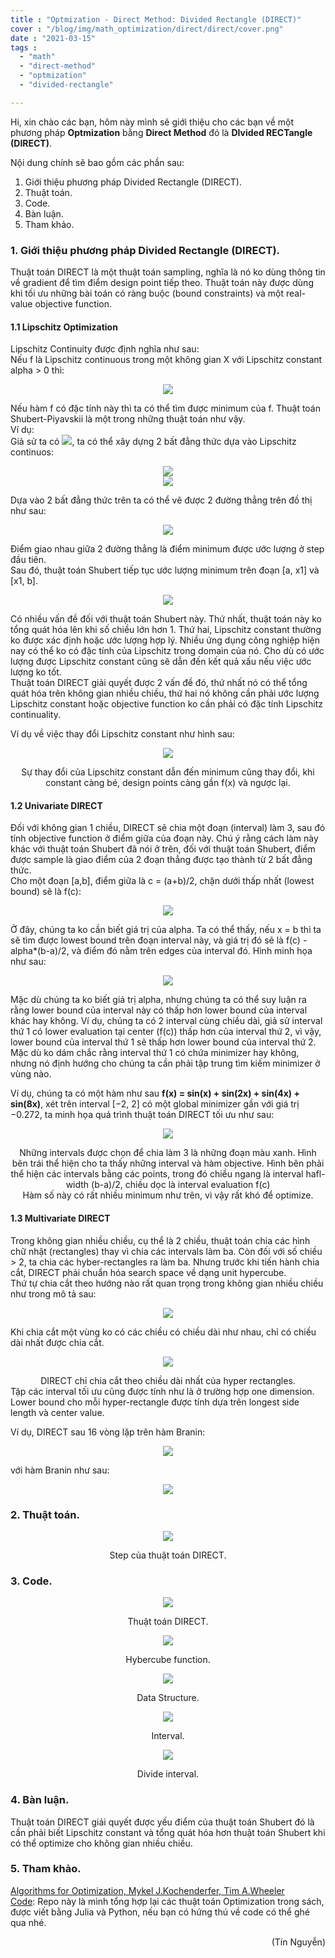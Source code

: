 ```yaml
---
title : "Optmization - Direct Method: Divided Rectangle (DIRECT)"
cover : "/blog/img/math_optimization/direct/direct/cover.png"
date : "2021-03-15"
tags : 
  - "math"
  - "direct-method"
  - "optmization"
  - "divided-rectangle"

---
```


Hi, xin chào các bạn, hôm này mình sẽ giới thiệu cho các bạn về một phương pháp <b>Optmization</b> bằng <b>Direct Method</b> đó là <b>DIvided RECTangle (DIRECT)</b>.

Nội dung chính sẽ bao gồm các phần sau: <br/>

1. Giới thiệu phương pháp Divided Rectangle (DIRECT).
2. Thuật toán.
3. Code.
4. Bàn luận.
5. Tham khảo.



### 1. Giới thiệu phương pháp Divided Rectangle (DIRECT).
Thuật toán DIRECT là một thuật toán sampling, nghĩa là nó ko dùng thông tin về gradient để tìm điểm design point tiếp theo. Thuật toán này được dùng khi tối ưu những bài toán có ràng buộc (bound constraints) và một real-value objective function.

#### 1.1 Lipschitz Optimization
Lipschitz Continuity được định nghĩa như sau:<br/>
Nếu f là Lipschitz continuous trong một không gian X với Lipschitz constant alpha > 0 thì: <br/>
<p align="center">
  <img src="https://render.githubusercontent.com/render/math?math=|f(x)-f(x^{'})| \leq \alpha|x-x^{'}| \forall x, x^{'} \in X">
</p>
Nếu hàm f có đặc tính này thì ta có thể tìm được minimum của f. Thuật toán Shubert-Piyavskii là một trong những thuật toán như vậy.<br/>
Ví dụ: <br/>
Giả sử ta có <img src="https://render.githubusercontent.com/render/math?math=M = [a,b] \subset R^{1}">, ta có thể xây dựng 2 bất đẳng thức dựa vào Lipschitz continuos:<br/>
 <p align="center">
  <img src="https://render.githubusercontent.com/render/math?math=f(x) \geq f(a) - \alpha(x-a)"><br/>
  <img src="https://render.githubusercontent.com/render/math?math=f(x) \geq f(b) %2B \alpha(x-b)">
</p>
Dựa vào 2 bất đẳng thức trên ta có thể vẽ được 2 đường thẳng trên đồ thị như sau: <br/>
<p align="center">
  <img src="https://github.com/ngthanhtin/blog/blob/master/static/img/math_optimization/direct/direct/shubert.png?raw=true">
</p>
Điểm giao nhau giữa 2 đường thẳng là điểm minimum được ước lượng ở step đầu tiên.<br/>
Sau đó, thuật toán Shubert tiếp tục ước lượng minimum trên đoạn [a, x1] và [x1, b].
<p align="center">
  <img src="https://github.com/ngthanhtin/blog/blob/master/static/img/math_optimization/direct/direct/shubert_iteration.png?raw=true">
</p>

Có nhiều vấn đề đối với thuật toán Shubert này. Thứ nhất, thuật toán này ko tổng quát hóa lên khi số chiều lớn hơn 1. Thứ hai, Lipschitz constant thường ko được xác định hoặc ước lượng hợp lý. Nhiều ứng dụng công nghiệp hiện nay có thể ko có đặc tính của Lipschitz trong domain của nó. Cho dù có ước lượng được Lipschitz constant cũng sẽ dẫn đến kết quả xấu nếu việc ước lượng ko tốt.<br/>
Thuật toán DIRECT giải quyết được 2 vấn đề đó, thứ nhất nó có thể tổng quát hóa trên không gian nhiều chiều, thứ hai nó không cần phải ước lượng Lipschitz constant hoặc objective function ko cần phải có đặc tính Lipschitz continuality.

Ví dụ về việc thay đổi Lipschitz constant như hình sau:
<p align="center">
  <img src="https://github.com/ngthanhtin/blog/blob/master/static/img/math_optimization/direct/direct/lipschitz_constant.png?raw=true">
</p>
<div style="text-align: center">Sự thay đổi của Lipschitz constant dẫn đến minimum cũng thay đổi, khi constant càng bé, design points càng gần f(x) và ngược lại.</div>

#### 1.2 Univariate DIRECT
Đối với không gian 1 chiều, DIRECT sẽ chia một đoạn (interval) làm 3, sau đó tính objective function ở điểm giữa của đoạn này. Chú ý rằng cách làm này khác với thuật toán Shubert đã nói ở trên, đối với thuật toán Shubert, điểm được sample là giao điểm của 2 đoạn thẳng được tạo thành từ 2 bất đẳng thức. <br/>
Cho một đoạn [a,b], điểm giữa là c = (a+b)/2, chặn dưới thấp nhất (lowest bound) sẽ là f(c):<br/>
<p align="center">
  <img src="https://render.githubusercontent.com/render/math?math=f(x) \geq f(c) - \alpha|x-c|">
</p>
Ở đây, chúng ta ko cần biết giá trị của alpha. Ta có thể thấy, nếu x = b thì ta sẽ tìm được lowest bound trên đoạn interval này, và giá trị đó sẽ là f(c) - alpha*(b-a)/2, và điểm đó nằm trên edges của interval đó. Hình minh họa như sau: <br/>
<p align="center">
  <img src="https://github.com/ngthanhtin/blog/blob/master/static/img/math_optimization/direct/direct/univariate_lowest_bound.jpg?raw=true">
</p>
Mặc dù chúng ta ko biết giá trị alpha, nhưng chúng ta có thể suy luận ra rằng lower bound của interval này có thấp hơn lower bound của interval khác hay không. Ví dụ, chúng ta có 2 interval cùng chiều dài, giả sử interval thứ 1 có lower evaluation tại center (f(c)) thấp hơn của interval thứ 2, vì vậy, lower bound của interval thứ 1 sẽ thấp hơn lower bound của interval thứ 2. Mặc dù ko dám chắc rằng interval thứ 1 có chứa minimizer hay không, nhưng nó định hướng cho chúng ta cần phải tập trung tìm kiếm minimizer ở vùng nào.

Ví dụ, chúng ta có một hàm như sau <b>f(x) = sin(x) + sin(2x) + sin(4x) + sin(8x)</b>, xét trên interval [−2, 2] có một global minimizer gần với giá trị −0.272, ta minh họa quá trình thuật toán DIRECT tối ưu như sau:<br/>
<p align="center">
  <img src="https://github.com/ngthanhtin/blog/blob/master/static/img/math_optimization/direct/direct/univariate_example.png?raw=true">
</p>
<div style="text-align: center">Những intervals được chọn để chia làm 3 là những đoạn màu xanh. Hình bên trái thể hiện cho ta thấy những interval và hàm objective. Hình bên phải thể hiện các intervals bằng các points, trong đó chiều ngang là interval hafl-width (b-a)/2, chiều dọc là interval evaluation f(c)</div>
<div style="text-align: center">Hàm số này có rất nhiều minimum như trên, vì vậy rất khó để optimize.</div>

#### 1.3 Multivariate DIRECT
Trong không gian nhiều chiều, cụ thể là 2 chiều, thuật toán chia các hình chữ nhật (rectangles) thay vì chia các intervals làm ba. Còn đối với số chiều > 2, ta chia các hyber-rectangles ra làm ba. Nhưng trước khi tiến hành chia cắt, DIRECT phải chuẩn hóa search space về  dạng unit hypercube.<br/>
Thứ tự chia cắt theo hướng nào rất quan trọng trong không gian nhiều chiều như trong mô tả sau:<br/>
<p align="center">
  <img src="https://github.com/ngthanhtin/blog/blob/master/static/img/math_optimization/direct/direct/multivariate_order.png?raw=true">
</p>
Khi chia cắt một vùng ko có các chiều có chiều dài như nhau, chỉ có chiều dài nhất được chia cắt.<br/>
<p align="center">
  <img src="https://github.com/ngthanhtin/blog/blob/master/static/img/math_optimization/direct/direct/multivariate_hyper_rectangle.png?raw=true">
</p>
<div style="text-align: center">DIRECT chỉ chia cắt theo chiều dài nhất của hyper rectangles.</div>
Tập các interval tối ưu cũng được tính như là ở trường hợp one dimension. Lower bound cho mỗi hyper-rectangle được tính dựa trên longest
side length và center value.

Ví dụ, DIRECT sau 16 vòng lặp trên hàm Branin:<br/>
<p align="center">
  <img src="https://github.com/ngthanhtin/blog/blob/master/static/img/math_optimization/direct/direct/cover.png?raw=true">
</p>
với hàm Branin như sau:<br/>
<p align="center">
  <img src="https://render.githubusercontent.com/render/math?math=f(x) = \alpha(x_{2} - bx^{2} %2B cx_{1} - r)^{2} %2B s(1-t)cos(x_{1}) %2B + s">
</p>

### 2. Thuật toán.
<p align="center">
  <img src="https://github.com/ngthanhtin/blog/blob/master/static/img/math_optimization/direct/direct/flow_code.png?raw=true">
</p>
<div style="text-align: center">Step của thuật toán DIRECT.</div>

### 3. Code.
<p align="center">
  <img src="https://github.com/ngthanhtin/blog/blob/master/static/img/math_optimization/direct/direct/main_code.png?raw=true">
</p>
<div style="text-align: center">Thuật toán DIRECT.</div>

<p align="center">
  <img src="https://github.com/ngthanhtin/blog/blob/master/static/img/math_optimization/direct/direct/hybercube.png?raw=true">
</p>
<div style="text-align: center">Hybercube function.</div>

<p align="center">
  <img src="https://github.com/ngthanhtin/blog/blob/master/static/img/math_optimization/direct/direct/data_structure.png?raw=true">
</p>
<div style="text-align: center">Data Structure.</div>

<p align="center">
  <img src="https://github.com/ngthanhtin/blog/blob/master/static/img/math_optimization/direct/direct/opt_interval.png?raw=true">
</p>
<div style="text-align: center">Interval.</div>

<p align="center">
  <img src="https://github.com/ngthanhtin/blog/blob/master/static/img/math_optimization/direct/direct/divide.png?raw=true">
</p>
<div style="text-align: center">Divide interval.</div>


### 4. Bàn luận.
Thuật toán DIRECT giải quyết được yếu điểm của thuật toán Shubert đó là cần phải biết Lipschitz constant và tổng quát hóa hơn thuật toán Shubert khi có thể optimize cho không gian nhiều chiều.<br/>


### 5. Tham khảo.
[Algorithms for Optimization, Mykel J.Kochenderfer, Tim A.Wheeler]()<br/>
[Code](https://github.com/ngthanhtin/optimization_algorithm): Repo này là mình tổng hợp lại các thuật toán Optimization trong sách, được viết bằng Julia và Python, nếu bạn có hứng thú về code có thể ghé qua nhé.<br/>

<div style="text-align: right"> (Tín Nguyễn) </div>
